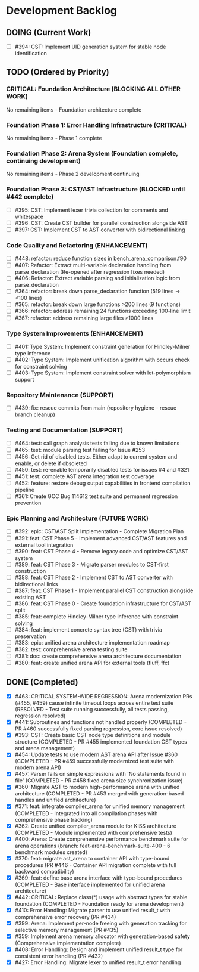 # Development Backlog

## DOING (Current Work)
- [ ] #394: CST: Implement UID generation system for stable node identification

## TODO (Ordered by Priority)

### CRITICAL: Foundation Architecture (BLOCKING ALL OTHER WORK)
No remaining items - Foundation architecture complete

### Foundation Phase 1: Error Handling Infrastructure (CRITICAL)
No remaining items - Phase 1 complete

### Foundation Phase 2: Arena System (Foundation complete, continuing development)
No remaining items - Phase 2 development continuing

### Foundation Phase 3: CST/AST Infrastructure (BLOCKED until #442 complete)
- [ ] #395: CST: Implement lexer trivia collection for comments and whitespace
- [ ] #396: CST: Create CST builder for parallel construction alongside AST
- [ ] #397: CST: Implement CST to AST converter with bidirectional linking

### Code Quality and Refactoring (ENHANCEMENT)
- [ ] #448: refactor: reduce function sizes in bench_arena_comparison.f90
- [ ] #407: Refactor: Extract multi-variable declaration handling from parse_declaration (Re-opened after regression fixes needed)
- [ ] #406: Refactor: Extract variable parsing and initialization logic from parse_declaration
- [ ] #364: refactor: break down parse_declaration function (519 lines -> <100 lines)
- [ ] #365: refactor: break down large functions >200 lines (9 functions)
- [ ] #366: refactor: address remaining 24 functions exceeding 100-line limit
- [ ] #367: refactor: address remaining large files >1000 lines

### Type System Improvements (ENHANCEMENT)
- [ ] #401: Type System: Implement constraint generation for Hindley-Milner type inference
- [ ] #402: Type System: Implement unification algorithm with occurs check for constraint solving
- [ ] #403: Type System: Implement constraint solver with let-polymorphism support

### Repository Maintenance (SUPPORT)
- [ ] #439: fix: rescue commits from main (repository hygiene - rescue branch cleanup)

### Testing and Documentation (SUPPORT)
- [ ] #464: test: call graph analysis tests failing due to known limitations
- [ ] #465: test: module parsing test failing for Issue #253
- [ ] #456: Get rid of disabled tests. Either adapt to current system and enable, or delete if obsoleted
- [ ] #450: test: re-enable temporarily disabled tests for issues #4 and #321
- [ ] #451: test: complete AST arena integration test coverage
- [ ] #452: feature: restore debug output capabilities in frontend compilation pipeline
- [ ] #361: Create GCC Bug 114612 test suite and permanent regression prevention

### Epic Planning and Architecture (FUTURE WORK)
- [ ] #392: epic: CST/AST Split Implementation - Complete Migration Plan
- [ ] #391: feat: CST Phase 5 - Implement advanced CST/AST features and external tool integration  
- [ ] #390: feat: CST Phase 4 - Remove legacy code and optimize CST/AST system
- [ ] #389: feat: CST Phase 3 - Migrate parser modules to CST-first construction
- [ ] #388: feat: CST Phase 2 - Implement CST to AST converter with bidirectional links
- [ ] #387: feat: CST Phase 1 - Implement parallel CST construction alongside existing AST
- [ ] #386: feat: CST Phase 0 - Create foundation infrastructure for CST/AST split
- [ ] #385: feat: complete Hindley-Milner type inference with constraint solving
- [ ] #384: feat: implement concrete syntax tree (CST) with trivia preservation
- [ ] #383: epic: unified arena architecture implementation roadmap
- [ ] #382: test: comprehensive arena testing suite
- [ ] #381: doc: create comprehensive arena architecture documentation
- [ ] #380: feat: create unified arena API for external tools (fluff, ffc)

## DONE (Completed)
- [x] #463: CRITICAL SYSTEM-WIDE REGRESSION: Arena modernization PRs (#455, #459) cause infinite timeout loops across entire test suite (RESOLVED - Test suite running successfully, all tests passing, regression resolved)
- [x] #441: Subroutines and functions not handled properly (COMPLETED - PR #460 successfully fixed parsing regression, core issue resolved)
- [x] #393: CST: Create basic CST node type definitions and module structure (COMPLETED - PR #455 implemented foundation CST types and arena management)
- [x] #454: Update tests to use modern AST arena API after Issue #360 (COMPLETED - PR #459 successfully modernized test suite with modern arena API)
- [x] #457: Parser fails on simple expressions with 'No statements found in file' (COMPLETED - PR #458 fixed arena size synchronization issue)
- [x] #360: Migrate AST to modern high-performance arena with unified architecture (COMPLETED - PR #453 merged with generation-based handles and unified architecture)
- [x] #371: feat: integrate compiler_arena for unified memory management (COMPLETED - Integrated into all compilation phases with comprehensive phase tracking)
- [x] #362: Create unified compiler_arena module for KISS architecture (COMPLETED - Module implemented with comprehensive tests)
- [x] #400: Arena: Create comprehensive performance benchmark suite for arena operations (branch: feat-arena-benchmark-suite-400 - 6 benchmark modules created)
- [x] #370: feat: migrate ast_arena to container API with type-bound procedures (PR #446 - Container API migration complete with full backward compatibility)
- [x] #369: feat: define base arena interface with type-bound procedures (COMPLETED - Base interface implemented for unified arena architecture)
- [x] #442: CRITICAL: Replace class(*) usage with abstract types for stable foundation (COMPLETED - Foundation ready for arena development)
- [x] #410: Error Handling: Migrate parser to use unified result_t with comprehensive error recovery (PR #434)
- [x] #399: Arena: Implement per-node freeing with generation tracking for selective memory management (PR #435)
- [x] #359: Implement arena memory allocator with generation-based safety (Comprehensive implementation complete)
- [x] #408: Error Handling: Design and implement unified result_t type for consistent error handling (PR #432)
- [x] #427: Error Handling: Migrate lexer to unified result_t error handling
